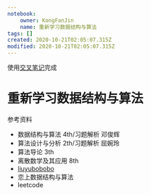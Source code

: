 ```yaml
---
notebook:
    owner: KongFanJin
    name: 重新学习数据结构与算法
tags: []
created: 2020-10-21T02:05:07.315Z
modified: 2020-10-21T02:05:07.315Z
---
```


使用[交叉笔记](https://crossnote.app/?repo=https%3A%2F%2Fgithub.com%2FKongFanJin%2FRelean-D-A.git&branch=main&filePath=README.md)完成

# 重新学习数据结构与算法
<!-- @crossnote.comment "id":"b5344b1f-757b-4eba-9c73-090693eed368" -->  

参考资料
- 数据结构与算法 4th/习题解析 邓俊辉
- 算法设计与分析 2th/习题解析 屈婉玲
- 算法导论 3th
- 离散数学及其应用 8th
- [liuyubobobo](https://github.com/liuyubobobo/liuyubobobo)
- 恋上数据结构与算法
- leetcode
